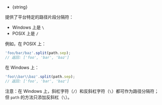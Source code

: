 <!-- YAML
added: v0.7.9
-->

* {string}

提供了平台特定的路径片段分隔符：

* Windows 上是 `\`
* POSIX 上是 `/`

例如，在 POSIX 上：

```js
'foo/bar/baz'.split(path.sep);
// 返回: ['foo', 'bar', 'baz']
```

在 Windows 上：

```js
'foo\\bar\\baz'.split(path.sep);
// 返回: ['foo', 'bar', 'baz']
```

注意：在 Windows 上，斜杠字符（`/`）和反斜杠字符（`\`）都可作为路径分隔符；
但 `path` 的方法只添加反斜杠（`\`）。

